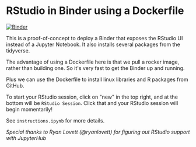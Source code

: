 # RStudio in Binder using a Dockerfile

[![Binder](http://mybinder.org/badge.svg)](http://mybinder.org/v2/gh/benmarwick/dockerfile-rstudio/master?urlpath=rstudio)

This is a proof-of-concept to deploy a Binder that exposes the RStudio UI instead of a Jupyter Notebook. It also installs several packages from the tidyverse.

The advantage of using a Dockerfile here is that we pull a rocker image, rather than building one. So it's very fast to get the Binder up and running.

Plus we can use the Dockerfile to install linux libraries and R packages from GitHub.

To start your RStudio session, click on "new" in the top right,
and at the bottom will be `RStudio Session`.
Click that and your RStudio session will begin momentarily!

See `instructions.ipynb` for more details.

*Special thanks to Ryan Lovett (@ryanlovett) for figuring out
RStudio support with JupyterHub*
